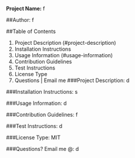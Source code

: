**Project Name:** f

##Author: f

##Table of Contents
1. Project Description (#project-description)
2. Installation Instructions
3. Usage Information (#usage-information)
4. Contribution Guidelines
5. Test Instructions
6. License Type
7. Questions | Email me
###Project Description: d

###Installation Instructions: s

###Usage Information: d

###Contribution Guidelines: f

###Test Instructions: d

###License Type: MIT

###Questions? Email me @: d

